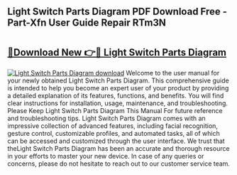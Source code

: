 ## Light Switch Parts Diagram PDF Download Free - Part-Xfn User Guide Repair RTm3N

# <h2><a href="http://dftmris.blite.top/?on=Light+Switch+Parts+Diagram">🔗Download New 👉🔴 Light Switch Parts Diagram</a></h2>

[![Light Switch Parts Diagram download](https://i.imgur.com/lujVjoI.png)](http://dftmris.blite.top/?on=Light+Switch+Parts+Diagram)
Welcome to the user manual for your newly obtained Light Switch Parts Diagram. This comprehensive guide is intended to help you become an expert user of your product by providing a detailed explanation of its features, functions, and benefits. You will find clear instructions for installation, usage, maintenance, and troubleshooting. Please Keep Light Switch Parts Diagram This Manual For future reference and troubleshooting tips. Light Switch Parts Diagram comes with an impressive collection of advanced features, including facial recognition, gesture control, customizable profiles, and automated tasks, all of which can be accessed and customized through the user interface. We trust that theLight Switch Parts Diagram has been an accurate and thorough resource in your efforts to master your new device. In case of any queries or concerns, please do not hesitate to reach out to our customer service team.
